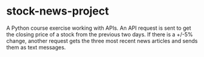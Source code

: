 # stock-news-project

A Python course exercise working with APIs. An API request is sent 
to get the closing price of a stock from the previous two days. If 
there is a +/-5% change, another request gets the three most recent
news articles and sends them as text messages.